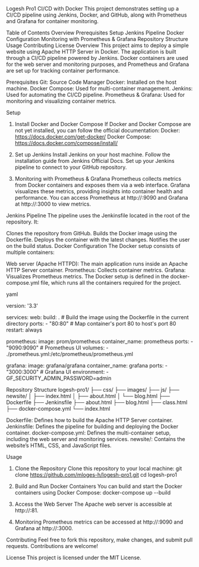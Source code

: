 Logesh Pro1 CI/CD with Docker
This project demonstrates setting up a CI/CD pipeline using Jenkins, Docker, and GitHub, along with Prometheus and Grafana for container monitoring.

Table of Contents
Overview
Prerequisites
Setup
Jenkins Pipeline
Docker Configuration
Monitoring with Prometheus & Grafana
Repository Structure
Usage
Contributing
License
Overview
This project aims to deploy a simple website using Apache HTTP Server in Docker. The application is built through a CI/CD pipeline powered by Jenkins. Docker containers are used for the web server and monitoring purposes, and Prometheus and Grafana are set up for tracking container performance.

Prerequisites
Git: Source Code Manager
Docker: Installed on the host machine.
Docker Compose: Used for multi-container management.
Jenkins: Used for automating the CI/CD pipeline.
Prometheus & Grafana: Used for monitoring and visualizing container metrics.

Setup
1. Install Docker and Docker Compose
If Docker and Docker Compose are not yet installed, you can follow the official documentation:
Docker: https://docs.docker.com/get-docker/
Docker Compose: https://docs.docker.com/compose/install/

2. Set up Jenkins
Install Jenkins on your host machine. Follow the installation guide from Jenkins Official Docs.
Set up your Jenkins pipeline to connect to your GitHub repository.

3. Monitoring with Prometheus & Grafana
Prometheus collects metrics from Docker containers and exposes them via a web interface.
Grafana visualizes these metrics, providing insights into container health and performance.
You can access Prometheus at http://<host-ip>:9090 and Grafana at http://<host-ip>:3000 to view metrics.

Jenkins Pipeline
The pipeline uses the Jenkinsfile located in the root of the repository. It:

Clones the repository from GitHub.
Builds the Docker image using the Dockerfile.
Deploys the container with the latest changes.
Notifies the user on the build status.
Docker Configuration
The Docker setup consists of multiple containers:

Web server (Apache HTTPD): The main application runs inside an Apache HTTP Server container.
Prometheus: Collects container metrics.
Grafana: Visualizes Prometheus metrics.
The Docker setup is defined in the docker-compose.yml file, which runs all the containers required for the project.

yaml

version: '3.3'

services:
  web:
    build: .  # Build the image using the Dockerfile in the current directory
    ports:
      - "80:80"  # Map container's port 80 to host's port 80
    restart: always

  prometheus:
    image: prom/prometheus
    container_name: prometheus
    ports:
      - "9090:9090"  # Prometheus UI
    volumes:
      - ./prometheus.yml:/etc/prometheus/prometheus.yml

  grafana:
    image: grafana/grafana
    container_name: grafana
    ports:
      - "3000:3000"  # Grafana UI
    environment:
      - GF_SECURITY_ADMIN_PASSWORD=admin

Repository Structure
logesh-pro1/
├── css/
├── images/
├── js/
├── newsite/
│   ├── index.html
│   ├── about.html
│   └── blog.html
├── Dockerfile
├── Jenkinsfile
├── about.html
├── blog.html
├── class.html
├── docker-compose.yml
└── index.html

Dockerfile: Defines how to build the Apache HTTP Server container.
Jenkinsfile: Defines the pipeline for building and deploying the Docker container.
docker-compose.yml: Defines the multi-container setup, including the web server and monitoring services.
newsite/: Contains the website’s HTML, CSS, and JavaScript files.

Usage

1. Clone the Repository
Clone this repository to your local machine:
git clone https://github.com/mloges-h/logesh-pro1.git
cd logesh-pro1

2. Build and Run Docker Containers
You can build and start the Docker containers using Docker Compose:
docker-compose up --build

3. Access the Web Server
The Apache web server is accessible at http://<host-ip>:81.

4. Monitoring
Prometheus metrics can be accessed at http://<host-ip>:9090 and Grafana at http://<host-ip>:3000.

Contributing
Feel free to fork this repository, make changes, and submit pull requests. Contributions are welcome!

License
This project is licensed under the MIT License.
